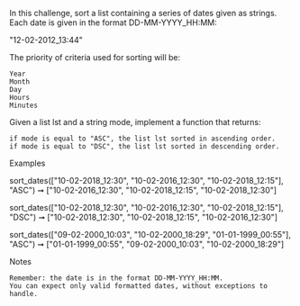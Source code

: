 In this challenge, sort a list containing a series of dates given as strings. Each date is given in the format DD-MM-YYYY_HH:MM:

"12-02-2012_13:44"

The priority of criteria used for sorting will be:

    Year
    Month
    Day
    Hours
    Minutes

Given a list lst and a string mode, implement a function that returns:

    if mode is equal to "ASC", the list lst sorted in ascending order.
    if mode is equal to "DSC", the list lst sorted in descending order.

Examples

sort_dates(["10-02-2018_12:30", "10-02-2016_12:30", "10-02-2018_12:15"], "ASC") ➞ ["10-02-2016_12:30", "10-02-2018_12:15", "10-02-2018_12:30"]

sort_dates(["10-02-2018_12:30", "10-02-2016_12:30", "10-02-2018_12:15"], "DSC") ➞ ["10-02-2018_12:30", "10-02-2018_12:15", "10-02-2016_12:30"]

sort_dates(["09-02-2000_10:03", "10-02-2000_18:29", "01-01-1999_00:55"], "ASC") ➞ ["01-01-1999_00:55", "09-02-2000_10:03", "10-02-2000_18:29"]

Notes

    Remember: the date is in the format DD-MM-YYYY_HH:MM.
    You can expect only valid formatted dates, without exceptions to handle.